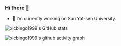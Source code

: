 ### Hi there 👋

- 🔭 I’m currently working on Sun Yat-sen University.

![xlcbingo1999's GitHub stats](https://github-readme-stats.vercel.app/api?username=xlcbingo1999&show_icons=true)

![xlcbingo1999's github activity graph](https://activity-graph.herokuapp.com/graph?username=xlcbingo1999&theme=dracula)


<!--
**xlcbingo1999/xlcbingo1999** is a ✨ _special_ ✨ repository because its `README.md` (this file) appears on your GitHub profile.

Here are some ideas to get you started:

- 🔭 I’m currently working on Sun Yat-sen University.
- 🌱 I’m currently learning ...
- 👯 I’m looking to collaborate on ...
- 🤔 I’m looking for help with ...
- 💬 Ask me about ...
- 📫 How to reach me: ...
- 😄 Pronouns: ...
- ⚡ Fun fact: ...
-->
